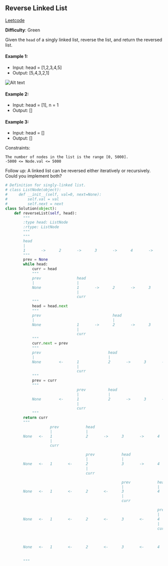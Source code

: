 ## Reverse Linked List

[Leetcode](https://leetcode.com/problems/reverse-linked-list/)

**Difficulty**: Green

Given the ```head``` of a singly linked list, reverse the list, and return the reversed list.

#### Example 1: 
- Input: head = [1,2,3,4,5]
- Output: [5,4,3,2,1]

![Alt text](https://assets.leetcode.com/uploads/2021/02/19/rev1ex1.jpg)

#### Example 2: 
- Input: head = [1], n = 1
- Output: []

#### Example 3: 
- Input: head = []
- Output: []

Constraints:

    The number of nodes in the list is the range [0, 5000].
    -5000 <= Node.val <= 5000

Follow up: A linked list can be reversed either iteratively or recursively. Could you implement both?

```Python
# Definition for singly-linked list.
# class ListNode(object):
#     def __init__(self, val=0, next=None):
#         self.val = val
#         self.next = next
class Solution(object):
    def reverseList(self, head):
        """
        :type head: ListNode
        :rtype: ListNode
        """
        """
        head
        |               
        1       ->      2       ->      3       ->      4       ->      5       ->      None
        """
        prev = None
        while head:
            curr = head
            """
            prev                head
            |                   |
            None                1       ->      2       ->      3       ->      4       ->      5       ->      None
                                |
                                curr
            """
            head = head.next
            """
            prev                                head
            |                                   |
            None                1       ->      2       ->      3       ->      4       ->      5       ->      None
                                |
                                curr
            """
            curr.next = prev
            """
            prev                              head
            |                                 |
            None        <-      1             2       ->      3       ->      4       ->      5       ->      None
                                |
                                curr
            """
            prev = curr
            """
                                prev          head
                                |             |
            None        <-      1             2       ->      3       ->      4       ->      5       ->      None
                                |
                                curr
            """
        return curr
        """
                    prev            head
                    |               |
        None   <-   1               2       ->      3       ->      4       ->      5       ->      None
                    |
                    curr

                                    prev            head
                                    |               |
        None   <-   1       <-      2               3       ->      4       ->      5       ->      None
                                    |
                                    curr

                                                    prev            head
                                                    |               |
        None   <-   1       <-      2       <-      3               4       ->      5       ->      None
                                                    |
                                                    curr

                                                                    prev            head
                                                                    |               |
        None   <-   1       <-      2       <-      3       <-      4               5       ->      None
                                                                    |
                                                                    curr
                                                                    
                                                                                    prev            head
                                                                                    |               |
        None   <-   1       <-      2       <-      3       <-      4      <-       5               None
                                                                                    |
                                                                                    currr
        """
```



